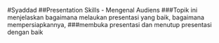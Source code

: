 #Syaddad
##Presentation Skills - Mengenal Audiens
###Topik ini menjelaskan bagaimana melaukan presentasi yang baik, bagaimana mempersiapkannya, 
###membuka presentasi dan menutup presentasi dengan baik